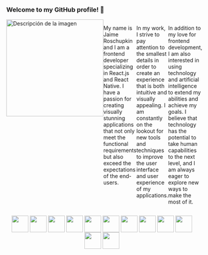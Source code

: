 ### Welcome to my GitHub profile! 👋

<!--
**SyntheticQuimera/SyntheticQuimera** is a ✨ _special_ ✨ repository because its `README.md` (this file) appears on your GitHub profile.

Here are some ideas to get you started:

- 🔭 I’m currently working on ...
- 🌱 I’m currently learning ...
- 👯 I’m looking to collaborate on ...
- 🤔 I’m looking for help with ...
- 💬 Ask me about ...
- 📫 How to reach me: ...
- 😄 Pronouns: ...
- ⚡ Fun fact: ...
-->
<div style="display: flex; flex-direction: row;">
  <img height="256" src="https://cdn.midjourney.com/e8f65508-71a2-46fc-92e4-d9f62bfbb08e/grid_0.png" alt="Descripción de la imagen">
  <p>
My name is Jaime Roschupkin and I am a frontend developer specializing in React.js and React Native. I have a passion for creating visually stunning applications that not only meet the functional requirements but also exceed the expectations of the end-users.

In my work, I strive to pay attention to the smallest details in order to create an experience that is both intuitive and visually appealing. I am constantly on the lookout for new tools and techniques to improve the user interface and user experience of my applications.

In addition to my love for frontend development, I am also interested in using technology and artificial intelligence to extend my abilities and achieve my goals. I believe that technology has the potential to take human capabilities to the next level, and I am always eager to explore new ways to make the most of it.
</p>
</div>


<p align="center">
<img align="center" height="44" src="https://img.icons8.com/color/48/000000/javascript.png"/>  
<img align="center" height="44" src="https://img.icons8.com/color/48/000000/typescript.png"/>  
<img align="center" height="44" src="https://img.icons8.com/color/48/000000/css3.png"/>  
<img align="center" height="44" src="https://img.icons8.com/color/48/000000/html-5.png"/>  
<img align="center" height="44" src="https://upload.wikimedia.org/wikipedia/commons/thumb/d/d5/Tailwind_CSS_Logo.svg/600px-Tailwind_CSS_Logo.svg.png"/>  
<img align="center" height="44" src="https://img.icons8.com/color/48/000000/react-native.png"/>  
<img align="center" height="44" src="https://www.drupal.org/files/styles/grid-3-2x/public/project-images/nextjs-icon-dark-background.png?itok=0YHs2vTR"/>  
<img align="center" height="44" src="https://img.icons8.com/color/48/000000/firebase.png"/>  
<img align="center" height="44" src="https://www.sanity.io/static/images/logo_rounded_square.png"/>  
<img align="center" height="44" src="https://upload.wikimedia.org/wikipedia/commons/thumb/3/33/Figma-logo.svg/400px-Figma-logo.svg.png"/>  
<img align="center" height="44" src="https://img.icons8.com/color/48/000000/adobe-photoshop.png"/>  
<img align="center" height="44" src="https://img.icons8.com/color/48/000000/adobe-illustrator.png"/>  
</p>

